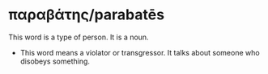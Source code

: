 # παραβάτης/parabatēs
This word is a type of person. It is a noun.
* This word means a violator or transgressor. It talks about someone who disobeys something.

